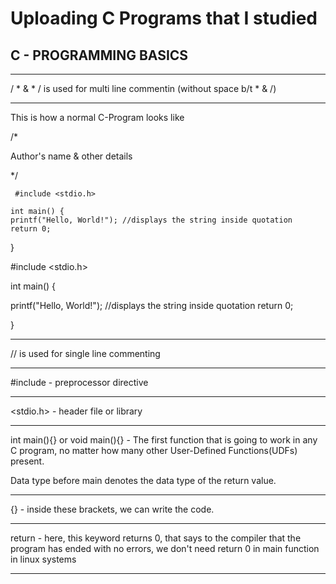 # Uploading C Programs that I studied


## C - PROGRAMMING BASICS

---

/ * & * / is used for multi line commentin (without space b/t * & /) 

---
This is how a normal C-Program looks like

/*

Author's name & other details

*/

     #include <stdio.h>

    int main() {
    printf("Hello, World!"); //displays the string inside quotation
    return 0;

}


#include <stdio.h>

int main() {

   printf("Hello, World!"); //displays the string inside quotation
   return 0;

}

---

// is used for single line commenting

---

#include - preprocessor directive

---

<stdio.h> - header file or library

---

int main(){} or void main(){} - The first function that is going to work in any C program, no matter how many other User-Defined Functions(UDFs) present.

Data type before main denotes the data type of the return value.

---

{} - inside these brackets, we can write the code.

---

return - here, this keyword returns 0, that says to the compiler that the program has ended with no errors, we don't need return 0 in main function in linux systems

---